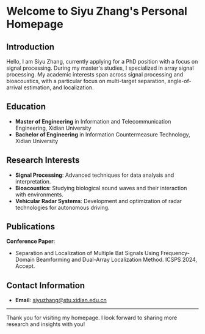 # Welcome to Siyu Zhang's Personal Homepage

## Introduction
Hello, I am Siyu Zhang, currently applying for a PhD position with a focus on signal processing. During my master's studies, I specialized in array signal processing. My academic interests span across signal processing and bioacoustics, with a particular focus on multi-target separation, angle-of-arrival estimation, and localization.

## Education
- **Master of Engineering** in Information and Telecommunication Engineering, Xidian University
- **Bachelor of Engineering** in Information Countermeasure Technology, Xidian University


## Research Interests
- **Signal Processing**: Advanced techniques for data analysis and interpretation.
- **Bioacoustics**: Studying biological sound waves and their interaction with environments.
- **Vehicular Radar Systems**: Development and optimization of radar technologies for autonomous driving.

## Publications
**Conference Paper**:
   - Separation and Localization of Multiple Bat Signals Using Frequency-Domain Beamforming and Dual-Array Localization Method. ICSPS 2024, Accept.

## Contact Information
- **Email**: [siyuzhang@stu.xidian.edu.cn](mailto:siyuzhang@stu.xidian.edu.cn)

---
Thank you for visiting my homepage. I look forward to sharing more research and insights with you!
